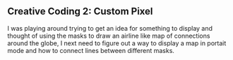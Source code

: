## Creative Coding 2: Custom Pixel

I was playing around trying to get an idea for something to display and thought of using the masks to draw an airline like map of connections around the  globe, I next need to figure out a way to display a map in portait mode and how to connect lines between different masks.

